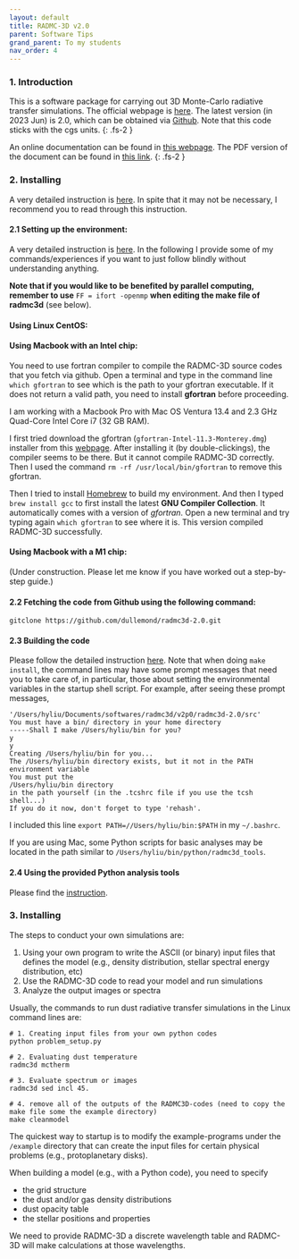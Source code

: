 ```yaml
---
layout: default
title: RADMC-3D v2.0
parent: Software Tips
grand_parent: To my students
nav_order: 4
---
```


### 1. Introduction

This is a software package for carrying out 3D Monte-Carlo radiative transfer simulations.
The official webpage is [here](https://www.ita.uni-heidelberg.de/~dullemond/software/radmc-3d/index.php).
The latest version (in 2023 Jun) is 2.0, which can be obtained via [Github](https://github.com/dullemond/radmc3d-2.0/tree/master).
Note that this code sticks with the cgs units.
{: .fs-2 }

An online documentation can be found in [this webpage](https://www.ita.uni-heidelberg.de/~dullemond/software/radmc-3d/manual_radmc3d/index.html).
The PDF version of the document can be found in [this link](https://www.ita.uni-heidelberg.de/~dullemond/software/radmc-3d/radmc3d.pdf).
{: .fs-2 }

### 2. Installing
A very detailed instruction is [here](https://www.ita.uni-heidelberg.de/~dullemond/software/radmc-3d/manual_radmc3d/installation.html). In spite that it may not be necessary, I recommend you to read through this instruction.

#### 2.1 Setting up the environment:
A very detailed instruction is [here](https://www.ita.uni-heidelberg.de/~dullemond/software/radmc-3d/manual_radmc3d/overview.html). In the following I provide some of my commands/experiences if you want to just follow blindly without understanding anything.

**Note that if you would like to be benefited by parallel computing, remember to use** `FF = ifort -openmp` **when editing the make file of radmc3d** (see below).

#### Using Linux CentOS:

#### Using Macbook with an Intel chip:
You need to use fortran compiler to compile the RADMC-3D source codes that you fetch via github. Open a terminal and type in the command line `which gfortran` to see which is the path to your gfortran executable. If it does not return a valid path, you need to install **gfortran** before proceeding.

I am working with a Macbook Pro with  Mac OS Ventura 13.4 and 2.3 GHz Quad-Core Intel Core i7 (32 GB RAM).

I first tried download the gfortran (`gfortran-Intel-11.3-Monterey.dmg`) installer from this [webpage](https://github.com/fxcoudert/gfortran-for-macOS/releases). After installing it (by double-clickings), the compiler seems to be there. But it cannot compile RADMC-3D correctly. Then I used the command `rm -rf /usr/local/bin/gfortran` to remove this gfortran.

Then I tried to install [Homebrew](https://brew.sh/) to build my environment. And then I typed `brew install gcc` to first install the latest **GNU Compiler Collection**. It automatically comes with a version of *gfortran*. Open a new terminal and try typing again `which gfortran` to see where it is. This version compiled RADMC-3D successfully.

#### Using Macbook with a M1 chip:
(Under construction. Please let me know if you have worked out a step-by-step guide.)

#### 2.2 Fetching the code from Github using the following command:
```
gitclone https://github.com/dullemond/radmc3d-2.0.git
```

#### 2.3 Building the code
Please follow the detailed instruction [here](https://www.ita.uni-heidelberg.de/~dullemond/software/radmc-3d/manual_radmc3d/quickstart.html).
Note that when doing `make install`, the command lines may have some prompt messages that need you to take care of, in particular, those about setting the environmental variables in the startup shell script. For example, after seeing these prompt messages,
```
'/Users/hyliu/Documents/softwares/radmc3d/v2p0/radmc3d-2.0/src'
You must have a bin/ directory in your home directory
-----Shall I make /Users/hyliu/bin for you?
y
y
Creating /Users/hyliu/bin for you...
The /Users/hyliu/bin directory exists, but it not in the PATH environment variable
You must put the
/Users/hyliu/bin directory
in the path yourself (in the .tcshrc file if you use the tcsh shell...)
If you do it now, don't forget to type 'rehash'.
```
I included this line `export PATH=//Users/hyliu/bin:$PATH` in my `~/.bashrc`.

If you are using Mac, some Python scripts for basic analyses may be located in the path similar to `/Users/hyliu/bin/python/radmc3d_tools`.


#### 2.4 Using the provided Python analysis tools

Please find the [instruction](https://www.ita.uni-heidelberg.de/~dullemond/software/radmc-3d/manual_radmc3d/installation.html#how-to-install-and-use-the-python-radmc3d-tools).


### 3. Installing

The steps to conduct your own simulations are:
1. Using your own program to write the ASCII (or binary) input files that defines the model (e.g., density distribution, stellar spectral energy distribution, etc)
2. Use the RADMC-3D code to read your model and run simulations
3. Analyze the output images or spectra

Usually, the commands to run dust radiative transfer simulations in the Linux command lines are:

```
# 1. Creating input files from your own python codes
python problem_setup.py

# 2. Evaluating dust temperature
radmc3d mctherm

# 3. Evaluate spectrum or images
radmc3d sed incl 45.

# 4. remove all of the outputs of the RADMC3D-codes (need to copy the make file some the example directory)
make cleanmodel
```

The quickest way to startup is to modify the example-programs under the `/example` directory that can create the input files for certain physical problems (e.g., protoplanetary disks).

When building a model (e.g., with a Python code), you need to specify
- the grid structure
- the dust and/or gas density distributions
- dust opacity table
- the stellar positions and properties

We need to provide RADMC-3D a discrete wavelength table and RADMC-3D will make calculations at those wavelengths.
